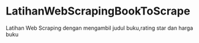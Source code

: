 # LatihanWebScrapingBookToScrape
Latihan Web Scraping dengan mengambil judul buku,rating star dan harga buku

